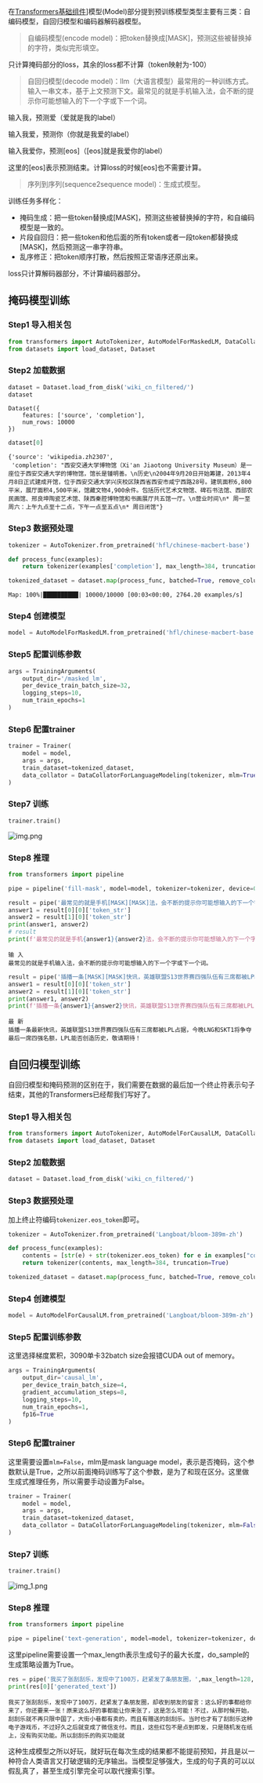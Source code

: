 在[Transformers基础组件](nlp/huggingface/base/)]模型(Model)部分提到预训练模型类型主要有三类：自编码模型，自回归模型和编码器解码器模型。

> 自编码模型(encode model)：把token替换成[MASK]，预测这些被替换掉的字符，类似完形填空。

只计算掩码部分的loss，其余的loss都不计算（token映射为-100）

> 自回归模型(decode model)：llm（大语言模型）最常用的一种训练方式。输入一串文本，基于上文预测下文。最常见的就是手机输入法，会不断的提示你可能想输入的下一个字或下一个词。

输入我，预测爱（爱就是我的label）

输入我爱，预测你（你就是我爱的label）

输入我爱你，预测[eos]（[eos]就是我爱你的label）

这里的[eos]表示预测结束。计算loss的时候[eos]也不需要计算。

> 序列到序列(sequence2sequence model)：生成式模型。

训练任务多样化：

- 掩码生成：把一些token替换成[MASK]，预测这些被替换掉的字符，和自编码模型是一致的。
- 片段自回归：把一些token和他后面的所有token或者一段token都替换成[MASK]，然后预测这一串字符串。
- 乱序修正：把token顺序打散，然后按照正常语序还原出来。

loss只计算解码器部分，不计算编码器部分。

## 掩码模型训练

### Step1 导入相关包


```python
from transformers import AutoTokenizer, AutoModelForMaskedLM, DataCollatorForLanguageModeling, Trainer, TrainingArguments
from datasets import load_dataset, Dataset
```

### Step2 加载数据


```python
dataset = Dataset.load_from_disk('wiki_cn_filtered/')
dataset
```

    Dataset({
        features: ['source', 'completion'],
        num_rows: 10000
    })


```python
dataset[0]
```


    {'source': 'wikipedia.zh2307',
     'completion': "西安交通大学博物馆（Xi'an Jiaotong University Museum）是一座位于西安交通大学的博物馆，馆长是锺明善。\n历史\n2004年9月20日开始筹建，2013年4月8日正式建成开馆，位于西安交通大学兴庆校区陕西省西安市咸宁西路28号。建筑面积6,800平米，展厅面积4,500平米，馆藏文物4,900余件。包括历代艺术文物馆、碑石书法馆、西部农民画馆、邢良坤陶瓷艺术馆、陕西秦腔博物馆和书画展厅共五馆一厅。\n营业时间\n* 周一至周六：上午九点至十二点，下午一点至五点\n* 周日闭馆"}



### Step3 数据预处理


```python
tokenizer = AutoTokenizer.from_pretrained('hfl/chinese-macbert-base')

def process_func(examples):
    return tokenizer(examples['completion'], max_length=384, truncation=True)
```


```python
tokenized_dataset = dataset.map(process_func, batched=True, remove_columns=dataset.column_names)
```

    Map: 100%|██████████| 10000/10000 [00:03<00:00, 2764.20 examples/s]
    

### Step4 创建模型


```python
model = AutoModelForMaskedLM.from_pretrained('hfl/chinese-macbert-base')
```


### Step5 配置训练参数


```python
args = TrainingArguments(
    output_dir='/masked_lm',
    per_device_train_batch_size=32,
    logging_steps=10,
    num_train_epochs=1
)
```

### Step6 配置trainer


```python
trainer = Trainer(
    model = model,
    args = args,
    train_dataset=tokenized_dataset,
    data_collator = DataCollatorForLanguageModeling(tokenizer, mlm=True, mlm_probability=0.15)
)
```

### Step7 训练


```python
trainer.train()
```

![img.png](img.png)

### Step8 推理

```python
from transformers import pipeline

pipe = pipeline('fill-mask', model=model, tokenizer=tokenizer, device=0)
```


```python
result = pipe('最常见的就是手机[MASK][MASK]法，会不断的提示你可能想输入的下一个字或下一个词。')
answer1 = result[0][0]['token_str']
answer2 = result[1][0]['token_str']
print(answer1, answer2)
# result
print(f'最常见的就是手机{answer1}{answer2}法，会不断的提示你可能想输入的下一个字或下一个词。')
```

    输 入
    最常见的就是手机输入法，会不断的提示你可能想输入的下一个字或下一个词。


```python
result = pipe('插播一条[MASK][MASK]快讯，英雄联盟S13世界赛四强队伍有三席都被LPL占据，今晚LNG和SKT1将争夺最后一席四强名额，LPL能否创造历史，敬请期待！')
answer1 = result[0][0]['token_str']
answer2 = result[1][0]['token_str']
print(answer1, answer2)
print(f'插播一条{answer1}{answer2}快讯，英雄联盟S13世界赛四强队伍有三席都被LPL占据，今晚LNG和SKT1将争夺最后一席四强名额，LPL能否创造历史，敬请期待！')
```

    最 新
    插播一条最新快讯，英雄联盟S13世界赛四强队伍有三席都被LPL占据，今晚LNG和SKT1将争夺最后一席四强名额，LPL能否创造历史，敬请期待！

## 自回归模型训练

自回归模型和掩码预测的区别在于，我们需要在数据的最后加一个终止符表示句子结束，其他的Transformers已经帮我们写好了。

### Step1 导入相关包

```python
from transformers import AutoTokenizer, AutoModelForCausalLM, DataCollatorForLanguageModeling, Trainer, TrainingArguments
from datasets import load_dataset, Dataset
```


### Step2 加载数据


```python
dataset = Dataset.load_from_disk('wiki_cn_filtered/')
```


### Step3 数据预处理

加上终止符编码`tokenizer.eos_token`即可。

```python
tokenizer = AutoTokenizer.from_pretrained('Langboat/bloom-389m-zh')

def process_func(examples):
    contents = [str(e) + str(tokenizer.eos_token) for e in examples["completion"]]
    return tokenizer(contents, max_length=384, truncation=True)
```


```python
tokenized_dataset = dataset.map(process_func, batched=True, remove_columns=dataset.column_names)
```

### Step4 创建模型


```python
model = AutoModelForCausalLM.from_pretrained('Langboat/bloom-389m-zh')
```

### Step5 配置训练参数

这里选择梯度累积，3090单卡32batch size会报错CUDA out of memory。
```python
args = TrainingArguments(
    output_dir='causal_lm',
    per_device_train_batch_size=4,
    gradient_accumulation_steps=8,
    logging_steps=10,
    num_train_epochs=1,
    fp16=True
)
```

### Step6 配置trainer

这里需要设置`mlm=False`，mlm是mask language model，表示是否掩码，这个参数默认是True，之所以前面掩码训练写了这个参数，是为了和现在区分。这里做生成式推理任务，所以需要手动设置为False。

```python
trainer = Trainer(
    model = model,
    args = args,
    train_dataset=tokenized_dataset,
    data_collator = DataCollatorForLanguageModeling(tokenizer, mlm=False)
)
```

### Step7 训练

```python
trainer.train()
```

![img_1.png](img_1.png)

### Step8 推理

```python
from transformers import pipeline

pipe = pipeline('text-generation', model=model, tokenizer=tokenizer, device=0)
```

这里pipeline需要设置一个max_length表示生成句子的最大长度，do_sample的生成策略设置为True。

```python
res = pipe('我买了张刮刮乐，发现中了100万，赶紧发了条朋友圈，',max_length=128, do_sample=True)
print(res[0]['generated_text'])
```

    我买了张刮刮乐，发现中了100万，赶紧发了条朋友圈，却收到朋友的留言：这么好的事都给你来了，你还要来一张！原来这么好的事都能让你来张了，这是怎么可能！不过，从那时候开始，刮刮乐就不再只限中国了，大街小巷都有卖的，而且有赠送的刮刮乐。当时也才有了刮刮乐这种电子游戏币，不过好久之后就变成了微信支付。而且，这些红包不是点到即发，只是随机发在纸上，没有购买功能。所以刮刮乐的购买功能就
    
这种生成模型之所以好玩，就好玩在每次生成的结果都不能提前预知，并且是以一种符合人类语言又打破逻辑的无序输出。当模型足够强大，生成的句子真的可以以假乱真了，甚至生成引擎完全可以取代搜索引擎。